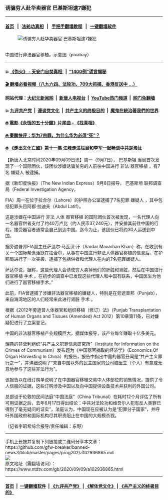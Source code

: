 ### 诱骗穷人赴华卖器官 巴基斯坦逮7嫌犯
------------------------

#### [首页](https://github.com/gfw-breaker/banned-news3/blob/master/README.md) &nbsp;&nbsp;|&nbsp;&nbsp; [法轮功真相](https://github.com/begood0513/basic/blob/master/README.md)  &nbsp;&nbsp;|&nbsp;&nbsp; [手把手翻墙教程](https://github.com/gfw-breaker/guides/wiki)  &nbsp;&nbsp;|&nbsp;&nbsp; [一键翻墙软件](https://github.com/gfw-breaker/nogfw/blob/master/README.md)  



<div><div class="featured_image">
 <figure>
  <img alt="诱骗穷人赴华卖器官 巴基斯坦逮7嫌犯" src="https://i.ntdtv.com/assets/uploads/2020/09/r1-1-800x450.jpg"/>
 </figure><br/>
 <span class="caption">
  中国进行非法器官移植。示意图（pixabay）
 </span>
</div>
</div><hr/>

#### 💥 [《伪火》 - 天安门自焚真相 ](http://141.164.51.119:10000/videos/blog/weihuo.html)&nbsp; |&nbsp; [“1400例”谎言揭秘  ](http://141.164.51.119:10000/videos/blog/jiexi1400.html)

#### [ 🎬  翻墙必看视频（八九六四、法轮功、709大抓捕、香港反送中 ...）](https://github.com/gfw-breaker/links/blob/master/banned.md)

#### 网站代理：[大纪元新闻网](http://167.172.10.89:10080/gb/) &nbsp;|&nbsp; [新唐人电视台](http://167.172.10.89:8808/gb/)  &nbsp;|&nbsp; [YouTube热门频道](http://158.247.203.241/youtube.html) &nbsp;|&nbsp; [网门免翻墙](http://158.247.203.241:11000/show.aspx?name=ogHome)

#### 💥 [九评共产党](http://141.164.51.119:10000/videos/res/jiuping/)&nbsp; |&nbsp; [漫谈党文化](http://141.164.51.119:10000/videos/res/mtdwh/)&nbsp; |&nbsp; [共产主义的终极目的](http://141.164.51.119:10000/videos/res/zjmd/)&nbsp; |&nbsp; [魔鬼在統治著我們的世界](http://141.164.51.119:10000/videos/res/TheSpecter/)  

#### [ 🔥  電影《永恆的五十分鐘》片尾曲 - 《找真相》](http://141.164.51.119:10000/videos/news/../legend/index.html)

#### [ 🔥  秦鹏快评：华为7宗罪，为什么华为必须“死”？](http://141.164.51.119:10000/videos/news/qp01.html)

#### [ 🔥  《走出文化亡國》第十一集 江峰走进栏目和李军一起畅谈中共逆淘汰](http://141.164.51.119:10000/videos/news/../res/zcwhwg/index.html)

<div><div class="post_content" itemprop="articleBody">
 <p>
  【新唐人北京时间2020年09月09日讯】周一（9月7日），
  <ok href="https://www.ntdtv.com/gb/巴基斯坦.htm">
   巴基斯坦
  </ok>
  当局首次发现了一个国际团伙，该团伙涉嫌诱骗贫穷的人前往中国进行
  <ok href="https://www.ntdtv.com/gb/非法.htm">
   非法
  </ok>
  <ok href="https://www.ntdtv.com/gb/器官移植.htm">
   器官移植
  </ok>
  ，有7名
  <ok href="https://www.ntdtv.com/gb/嫌疑人.htm">
   嫌疑人
  </ok>
  被逮捕。
 </p>
 <p>
  据《新印度快报》（The New Indian Express）9月8日报导，
  <ok href="https://www.ntdtv.com/gb/巴基斯坦.htm">
   巴基斯坦
  </ok>
  联邦调查局（Federal Investigation Agency，
 </p>
 <p>
  FIA）周一在位于拉合尔（Lahore）的护照办公室逮捕了7名犯罪
  <ok href="https://www.ntdtv.com/gb/嫌疑人.htm">
   嫌疑人
  </ok>
  ，其中包括犯罪头目阿都·拉迪夫（Abdul Latif）。
 </p>
 <p>
  这是涉嫌在中国进行
  <ok href="https://www.ntdtv.com/gb/非法.htm">
   非法
  </ok>
  人体
  <ok href="https://www.ntdtv.com/gb/器官移植.htm">
   器官移植
  </ok>
  的国际团伙首次被发现，一名代理人向一名器官供者支付了约40万卢比（约人民币37,240元），并安排其前往中国的行程。接受器官者通常会自己到达中国。迄今为止，该团伙已将约30人运送到中国。
 </p>
 <p>
  据旁遮普邦FIA副主任萨达尔·马瓦汉·汗（Sardar Mavarhan Khan）称，在收到有关一个国际帮派活跃在拉合尔，从事在中国进行非法人体器官移植的信息后，在护照局进行了一次突袭，逮捕了包括供者和代理人在内的7名犯罪嫌疑人。
 </p>
 <p>
  萨达尔说，据称，这些代理人会诱使穷人卖掉他们的肝脏和肾脏，然后在中国进行器官移植
  <ok href="https://www.ntdtv.com/gb/手术.htm">
   手术
  </ok>
  。在初步的调查中已发现这些代理人和中国有联系，中国医生为他们进行了器官移植手术。”
 </p>
 <p>
  此前，FIA曾逮捕了涉嫌非法器官移植的嫌疑人，特别是在旁遮普邦（Punjab），来自海湾地区的人们经常来此进行肾脏
  <ok href="https://www.ntdtv.com/gb/手术.htm">
   手术
  </ok>
  。
 </p>
 <p>
  根据《2012年旁遮普人体器官和组织移植（修订）法》（Punjab Transplantation of Human Organs and Tissues (Amended) Act 2012）第10章第11条，已对嫌疑犯进行了立案登记。
 </p>
 <p>
  中国的非法器官移植产业规模巨大，据媒体报导，该产业每年赚取十亿多美元。
 </p>
 <p>
  瑞典的非营利组织“共产主义犯罪信息研究所”（Institute for Information on the Crimes of Communism）发布题为《中国器官摘取的经济学》（Economics Of Organ Harvesting In China）的报告，报告中指出中国的器官丑闻是“共产主义罪行之一”，并详细说明了“来自中国以外的民主国家的公司或医生（个人）有意或无意地参与了这些非法行为”。
 </p>
 <p>
  该报告以在线订购单说明了在中国器官移植交易中人体部位的销售情况，提供了令人信服的证据，这些订购涉及中国以及向中国提供设备技术并获利的外国公司。
 </p>
 <p>
  总部设于伦敦的民间法庭“中国法庭”（China Tribunal）在耗时12个月评估了所有可用证据之后，去年6月17日得出结论：中共对法轮功和维吾尔人犯有反人类罪已得到了毫无疑问的证实”，法庭认为，中国现在应被认为是“犯罪分子国家”，并呼吁外国政府和国际机构尽其职责阻止在中国的大规模杀戮。
 </p>
 <p>
  （记者李昭希综合报导/责任编辑：东野）
 </p>
 <div class="single_ad">
 </div>
</div>
</div>
<hr/>
手机上长按并复制下列链接或二维码分享本文章：<br/>
https://github.com/gfw-breaker/banned-news3/blob/master/pages/prog202/a102936865.md <br/>
<a href='https://github.com/gfw-breaker/banned-news3/blob/master/pages/prog202/a102936865.md'><img src='https://github.com/gfw-breaker/banned-news3/blob/master/pages/prog202/a102936865.md.png'/></a> <br/>
原文地址（需翻墙访问）：https://www.ntdtv.com/gb/2020/09/09/a102936865.html


------------------------
#### [首页](https://github.com/gfw-breaker/banned-news3/blob/master/README.md) &nbsp;|&nbsp; [一键翻墙软件](https://github.com/gfw-breaker/nogfw/blob/master/README.md) &nbsp;| [《九评共产党》](https://github.com/gfw-breaker/9ping.md/blob/master/README.md#九评之一评共产党是什么) | [《解体党文化》](https://github.com/gfw-breaker/jtdwh.md/blob/master/README.md) | [《共产主义的终极目的》](https://github.com/gfw-breaker/gczydzjmd.md/blob/master/README.md)


<img src='http://gfw-breaker.win/banned-news3/pages/prog202/a102936865.md' width='0px' height='0px'/>